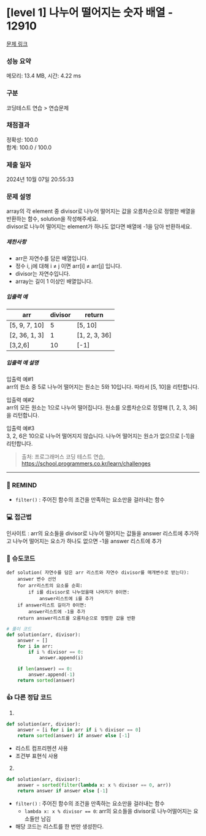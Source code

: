 # [level 1] 나누어 떨어지는 숫자 배열 - 12910 

[문제 링크](https://school.programmers.co.kr/learn/courses/30/lessons/12910) 

### 성능 요약

메모리: 13.4 MB, 시간: 4.22 ms

### 구분

코딩테스트 연습 > 연습문제

### 채점결과

정확성: 100.0<br/>합계: 100.0 / 100.0

### 제출 일자

2024년 10월 07일 20:55:33

### 문제 설명

<p>array의 각 element 중 divisor로 나누어 떨어지는 값을 오름차순으로 정렬한 배열을 반환하는 함수, solution을 작성해주세요.<br>
divisor로 나누어 떨어지는 element가 하나도 없다면 배열에 -1을 담아 반환하세요. </p>

<h5>제한사항</h5>

<ul>
<li>arr은 자연수를 담은 배열입니다.</li>
<li>정수 i, j에 대해 i ≠ j 이면 arr[i] ≠ arr[j] 입니다.</li>
<li>divisor는 자연수입니다.</li>
<li>array는 길이 1 이상인 배열입니다.</li>
</ul>

<h5>입출력 예</h5>
<table class="table">
        <thead><tr>
<th>arr</th>
<th>divisor</th>
<th>return</th>
</tr>
</thead>
        <tbody><tr>
<td>[5, 9, 7, 10]</td>
<td>5</td>
<td>[5, 10]</td>
</tr>
<tr>
<td>[2, 36, 1, 3]</td>
<td>1</td>
<td>[1, 2, 3, 36]</td>
</tr>
<tr>
<td>[3,2,6]</td>
<td>10</td>
<td>[-1]</td>
</tr>
</tbody>
      </table>
<h5>입출력 예 설명</h5>

<p>입출력 예#1<br>
arr의 원소 중 5로 나누어 떨어지는 원소는 5와 10입니다. 따라서 [5, 10]을 리턴합니다.</p>

<p>입출력 예#2<br>
arr의 모든 원소는 1으로 나누어 떨어집니다. 원소를 오름차순으로 정렬해 [1, 2, 3, 36]을 리턴합니다.</p>

<p>입출력 예#3<br>
3, 2, 6은 10으로 나누어 떨어지지 않습니다. 나누어 떨어지는 원소가 없으므로 [-1]을 리턴합니다.</p>


> 출처: 프로그래머스 코딩 테스트 연습, https://school.programmers.co.kr/learn/challenges
---
### 🤔 REMIND
- `filter()` : 주어진 함수의 조건을 만족하는 요소만을 걸러내는 함수

### 💻 접근법
인사이트 : arr의 요소들을 divisor로 나누어 떨어지는 값들을 answer 리스트에 추가하고 나누어 떨어지는 요소가 하나도 없으면 -1을 answer 리스트에 추가

### 📝 슈도코드
```
def solution( 자연수를 담은 arr 리스트와 자연수 divisor를 매개변수로 받는다):
    answer 변수 선언
    for arr리스트의 요소를 순회:
        if i를 divisor로 나누었을때 나머지가 0이면:
            answer리스트에 i를 추가
    if answer리스트 길이가 0이면:
        answer리스트에 -1을 추가
    return answer리스트를 오름차순으로 정렬한 값을 반환
```
```python
# 풀이 코드
def solution(arr, divisor):
    answer = []
    for i in arr:
        if i % divisor == 0:
            answer.append(i)
            
    if len(answer) == 0:
        answer.append(-1)
    return sorted(answer)
```

### 👍 다른 정답 코드
1.
```python
def solution(arr, divisor):
    answer = [i for i in arr if i % divisor == 0]
    return sorted(answer) if answer else [-1]
```
- 리스트 컴프리헨션 사용
- 조건부 표현식 사용
2.
```python
def solution(arr, divisor):
    answer = sorted(filter(lambda x: x % divisor == 0, arr))
    return answer if answer else [-1]
```
- `filter()` : 주어진 함수의 조건을 만족하는 요소만을 걸러내는 함수
    - `lambda x: x % divisor == 0`: arr의 요소들을 divisor로 나누어떨어지는 요소들만 남김
- 해당 코드는 리스트를 한 번만 생성한다.
